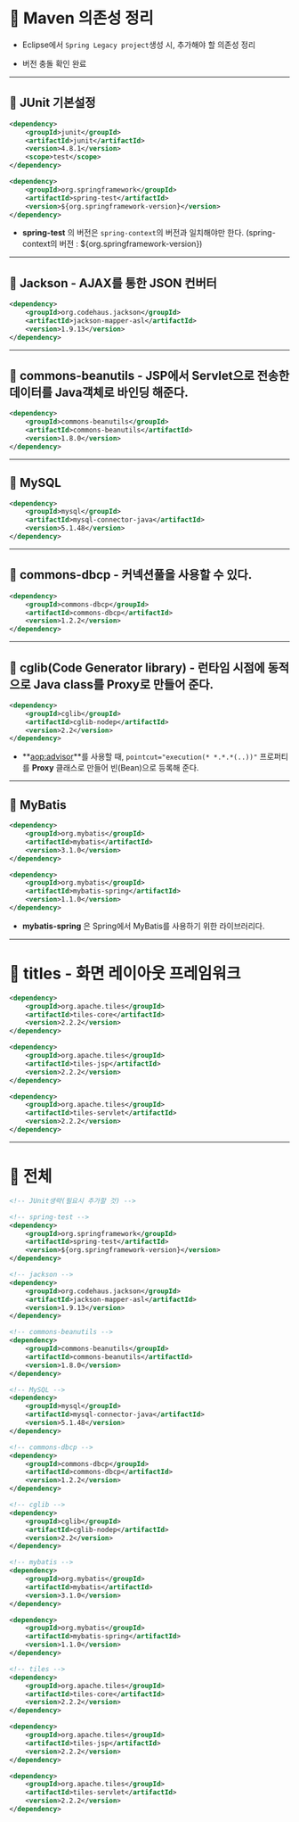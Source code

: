 # 🐫 Maven 의존성 정리

* Eclipse에서 ``Spring Legacy project``생성 시, 추가해야 할 의존성 정리

* 버전 충돌 확인 완료

---

## 🐫 JUnit 기본설정

```xml
<dependency>
	<groupId>junit</groupId>
	<artifactId>junit</artifactId>
	<version>4.8.1</version>
	<scope>test</scope>
</dependency>

<dependency>
	<groupId>org.springframework</groupId>
	<artifactId>spring-test</artifactId>
	<version>${org.springframework-version}</version>
</dependency>
```

* **spring-test** 의 버전은 ``spring-context``의 버전과 일치해야만 한다. (spring-context의 버전 : ${org.springframework-version})

---

## 🐫 Jackson - AJAX를 통한 JSON 컨버터

```xml
<dependency>
	<groupId>org.codehaus.jackson</groupId>
	<artifactId>jackson-mapper-asl</artifactId>
	<version>1.9.13</version>
</dependency>
```

---

## 🐫 commons-beanutils - JSP에서 Servlet으로 전송한 데이터를 Java객체로 바인딩 해준다.

```xml
<dependency>
	<groupId>commons-beanutils</groupId>
	<artifactId>commons-beanutils</artifactId>
	<version>1.8.0</version>
</dependency>
```

---

## 🐫 MySQL

```xml
<dependency>
	<groupId>mysql</groupId>
	<artifactId>mysql-connector-java</artifactId>
	<version>5.1.48</version>
</dependency>
```

---

## 🐫 commons-dbcp - 커넥션풀을 사용할 수 있다.

```xml
<dependency>
	<groupId>commons-dbcp</groupId>
	<artifactId>commons-dbcp</artifactId>
	<version>1.2.2</version>
</dependency>
```

---

## 🐫 cglib(Code Generator library) - 런타임 시점에 동적으로 Java class를 Proxy로 만들어 준다.

```xml
<dependency>
	<groupId>cglib</groupId>
	<artifactId>cglib-nodep</artifactId>
	<version>2.2</version>
</dependency>
```

* **<aop:advisor>**를 사용할 때, ``pointcut="execution(* *.*.*(..))"`` 프로퍼티를 **Proxy** 클래스로 만들어 빈(Bean)으로 등록해 준다.

---

## 🐫 MyBatis

```xml
<dependency>
	<groupId>org.mybatis</groupId>
	<artifactId>mybatis</artifactId>
	<version>3.1.0</version>
</dependency>

<dependency>
	<groupId>org.mybatis</groupId>
	<artifactId>mybatis-spring</artifactId>
	<version>1.1.0</version>
</dependency>
```

* **mybatis-spring** 은 Spring에서 MyBatis를 사용하기 위한 라이브러리다.

---

# 🐫 titles - 화면 레이아웃 프레임워크

```xml
<dependency>
	<groupId>org.apache.tiles</groupId>
	<artifactId>tiles-core</artifactId>
	<version>2.2.2</version>
</dependency>

<dependency>
	<groupId>org.apache.tiles</groupId>
	<artifactId>tiles-jsp</artifactId>
	<version>2.2.2</version>
</dependency>

<dependency>
	<groupId>org.apache.tiles</groupId>
	<artifactId>tiles-servlet</artifactId>
	<version>2.2.2</version>
</dependency>
```

---

# 🐫 전체 <dependency>

```xml
<!-- JUnit생략(필요시 추가할 것) -->

<!-- spring-test -->
<dependency>
	<groupId>org.springframework</groupId>
	<artifactId>spring-test</artifactId>
	<version>${org.springframework-version}</version>
</dependency>

<!-- jackson -->
<dependency>
	<groupId>org.codehaus.jackson</groupId>
	<artifactId>jackson-mapper-asl</artifactId>
	<version>1.9.13</version>
</dependency>

<!-- commons-beanutils -->
<dependency>
	<groupId>commons-beanutils</groupId>
	<artifactId>commons-beanutils</artifactId>
	<version>1.8.0</version>
</dependency>

<!-- MySQL -->
<dependency>
	<groupId>mysql</groupId>
	<artifactId>mysql-connector-java</artifactId>
	<version>5.1.48</version>
</dependency>

<!-- commons-dbcp -->
<dependency>
	<groupId>commons-dbcp</groupId>
	<artifactId>commons-dbcp</artifactId>
	<version>1.2.2</version>
</dependency>

<!-- cglib -->
<dependency>
	<groupId>cglib</groupId>
	<artifactId>cglib-nodep</artifactId>
	<version>2.2</version>
</dependency>

<!-- mybatis -->
<dependency>
	<groupId>org.mybatis</groupId>
	<artifactId>mybatis</artifactId>
	<version>3.1.0</version>
</dependency>

<dependency>
	<groupId>org.mybatis</groupId>
	<artifactId>mybatis-spring</artifactId>
	<version>1.1.0</version>
</dependency>

<!-- tiles -->
<dependency>
	<groupId>org.apache.tiles</groupId>
	<artifactId>tiles-core</artifactId>
	<version>2.2.2</version>
</dependency>

<dependency>
	<groupId>org.apache.tiles</groupId>
	<artifactId>tiles-jsp</artifactId>
	<version>2.2.2</version>
</dependency>

<dependency>
	<groupId>org.apache.tiles</groupId>
	<artifactId>tiles-servlet</artifactId>
	<version>2.2.2</version>
</dependency>
```
